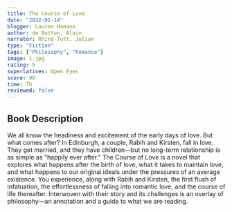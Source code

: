 ```yaml
---
title: The Course of Love
date: "2022-01-14"
blogger: Lauren Hamann
author: de Botton, Alain
narrator: Rhind-Tutt, Julian
type: "Fiction"
tags: ["Philosophy", "Romance"]
image: 1.jpg
rating: 5
superlatives: Open Eyes
score: 90
time: 7h
reviewed: false
---
```


## Book Description

We all know the headiness and excitement of the early days of love. But what comes after? In Edinburgh, a couple, Rabih and Kirsten, fall in love. They get married, and they have children—but no long-term relationship is as simple as "happily ever after." The Course of Love is a novel that explores what happens after the birth of love, what it takes to maintain love, and what happens to our original ideals under the pressures of an average existence. You experience, along with Rabih and Kirsten, the first flush of infatuation, the effortlessness of falling into romantic love, and the course of life thereafter. Interwoven with their story and its challenges is an overlay of philosophy—an annotation and a guide to what we are reading.
